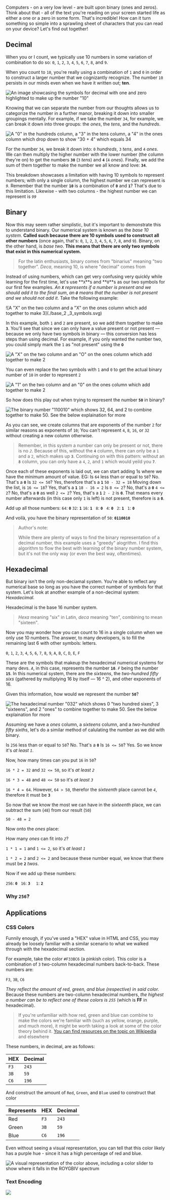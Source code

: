 
Computers - on a very low level - are built upon binary (ones and zeros). Think about that - all of the text you're reading on your screen started life as either a one or a zero in some form. That's incredible! How can it turn something so simple into a sprawling sheet of characters that you can read on your device? Let's find out together! 

## Decimal

When you or I count, we typically use 10 numbers in some variation of combination to do so: `0`, `1`, `2`, `3`, `4`, `5`, `6`, `7`, `8`, and `9`.

When you count to `10`, you're really using a combination of `1` and `0` in order to construct a larger number that we cognizantly recognize. The number `10` persists in our minds even when we have it written out; **ten**.



  ![An image showcasing the symbols for decimal with one and zero highlighted to make up the number "10"](./introduction_to_symbols.svg)



Knowing that we can separate the number from our thoughts allows us to categorize the number in a further manor, breaking it down into smaller groupings mentally. For example, if we take the number `34`, for example, we can break it down into three groups: the _ones_, the _tens_, and the _hundreds_.

![A "0" in the hundreds column, a "3" in the tens column, a "4" in the ones column which drop down to show "30 + 4" which equals 34](./base_10_34_.svg)

For the number `34`, we break it down into: `0` _hundreds_, `3` _tens_, and `4` _ones_. We can then multiply the higher number with the lower number (the column they're on) to get the numbers **`30`** (`3` _tens_) and **`4`** (`4` _ones_). Finally, we add the sum of them together to make the number we all know and love: **`34`**.

This breakdown showcases a limitation with having 10 symbols to represent numbers; with only a single column, the highest number we can represent is _`9`_.
Remember that the number **`10`** is a combination of **`0`** and **`1`**? That's due to this limitation. Likewise - with two columns - the highest number we can represent is _`99`_

## Binary

Now this may seem rather simplistic, but it's important to demonstrate this to understand binary. Our numerical system is known as the _base 10 system_. **Called such because there are 10 symbols used to construct all other numbers** (once again, that's: `0`, `1`, `2`, `3`, `4`, `5`, `6`, `7`, `8`, and `9`).
Binary, on the other hand, is _base two_. **This means that there are only two symbols that exist in this numerical system.**

> For the latin enthusiasts, binary comes from "binarius" meaning "two together". *Deca*, meaning 10, is where "decimal" comes from

Instead of using numbers, which can get very confusing very quickly while learning for the first time, let's use **`X`**s and **`O`**s as our two symbols for our first few examples. _An **`X`** represents if a number is present and we should add it to the final sum_, _an **`O`** means that the number is not present and we should not add it_.
Take the following example:

![A "X" on the two column and a "X" on the ones column which add together to make 3](./base_2 _3_symbols.svg)

In this example, both `1` and `2` are present, so we add them together to make **`3`**. You'll see that since we can only have a value present or not present — because we only have two symbols in binary — this conversion has less steps than using decimal. For example, if you only wanted the number two, you could simply mark the `1` as "not present" using the **`O`**

![A "X" on the two column and an "O" on the ones column which add together to make 2](./base_2_2_symbols.svg)

You can even replace the two symbols with `1` and `0` to get the actual binary number of `10` in order to represent `2`

![A "1" on the two column and an "0" on the ones column which add together to make 2](./base_2_2.svg)

So how does this play out when trying to represent the number **`50`** in binary?

![The binary number "110010" which shows 32, 64, and 2 to combine together to make 50. See the below explaination for more](./base_2_50.svg)

As you can see, we create columns that are exponents of the number `2` for similar reasons as exponents of `10`; You can't represent `4`, `8`, `16`, or `32` without creating a new column otherwise. 

> Remember, in this system a number can only be present or not, there is no _`2`_. Because of this, without the **`4`** column, there can only be a `1` and a `2`, which makes up **`3`**. Continuing on with this pattern: without an **`8`** column, you can only have a `4`, `2`, and `1` which would yeild you **`7`**.

Once each of these exponents is laid out, we can start adding 1s where we have the minimum amount of value. EG: 
Is `64` less than or equal to `50`? No. That's a **`0`**
Is `32 <= 50`? Yes, therefore that's a **`1`**
`50 - 32 = 18`
Moving down the list, is `16 <= 18`? Yes, that's a **`1`** 
`18 - 16 = 2`
Is `8 <= 2`? No, that's a **`0`** 
`4 <= 2`? No, that's a **`0`** as well 
`2 <= 2`? Yes, that's a **`1`** 
`2 - 2` is **`0`**. That means every number afterwards (in this case only `1` is left) is not present, therefore is a **`0`**. 

Add up all those numbers: 
`64`: **`0`**
`32`: **`1`**
`16`: **`1`**
` 8`: **`0`**
` 4`: **`0`**
` 2`: **`1`**
` 1`: **`0`**

And voilà, you have the binary representation of `50`: **`0110010`**

> Author's note:
>
> While there are plenty of ways to find the binary representation of a decimal number, this example uses a "greedy" alogrithm. I find this algorithm to flow the best with learning of the binary number system, but it's not the only way (or even the best way, oftentimes).

## Hexadecimal

But binary isn't the only non-deciamal system. You're able to reflect any numerical base so long as you have the correct number of symbols for that system. Let's look at another example of a non-decimal system: _Hexadecimal_.

Hexadecimal is the base 16 number system.

>  _Hexa_ meaning "six" in Latin, _deca_ meaning "ten", combining to mean "sixteen".

Now you may wonder how you can count to 16 in a single column when we only use 10 numbers. The answer, to many developers, is to fill the remaining last 6 with other symbols: letters.

`0`, `1`, `2`, `3`, `4`, `5`, `6`, `7`, `8`, `9`, `A`, `B`, `C`, `D`, `E`, `F`

These are the symbols that makeup the hexadecimal numerical systems for many devs. _`A`_, in this case, represents the number **`10`**. _`F`_ being the number **`15`**. In this numerical system, there are the _sixteens_, the _two-hundred fifty sixs_ (gathered by multiplying 16 by itself — 16 ^ 2), and other exponents of 16.

Given this information, how would we represent the number **`50`**?

![The hexadecimal number "032" which shows 0 "two hundred sixes", 3 "sixteens", and 2 "ones" to combine together to make 50. See the below explaination for more](./base_16_50.svg)

Assuming we have a _ones_ column, a _sixteens_ column, and a _two-hundred fifty sixths_, let's do a similar method of calulating the number as we did with binary.

Is `256` less than or equal to `50`? No. That's a **`0`**
Is `16 <= 50`? Yes. So we know it's _at least_ _`1`_. 

Now, how many times can you put `16` in `50`?

`16 * 2 = 32` and `32 <= 50`, so it's _at least_ _`2`_

`16 * 3 = 48` and `48 <= 50` so it's _at least_ _`3`_

`16 * 4 = 64`. However, `64 > 50`, therefor the _sixteenth_ place cannot be _`4`_, therefore it must be **`3`**

So now that we know the most we can have in the _sixteenth_ place, we can subtract the sum (`48`) from our result (`50`)

`50 - 48 = 2`

Now onto the _ones_ place:

How many _ones_ can fit into _`2`_?

`1 * 1 = 1` and `1 <= 2`, so it's _at least_ _`1`_

`1 * 2 = 2` and `2 <= 2` and because these number equal, we know that there must be **`2`** _twos_.

Now if we add up these numbers:

`256`: **`0`**
` 16`: **`3`**
`  1`: **`2`**

### Why `256`?





## Applications

### CSS Colors

Funnily enough, if you've used a "HEX" value in HTML and CSS, you may already be loosely familiar with a similar scenario to what we walked through with the hexadecimal section.

For example, take the color `#F33BC6` (a pinkish color). This color is a combination of `3` two-column hexadecimal numbers back-to-back. These numbers are:

`F3`, `3B`, `C6`

_They reflect the amount of red, green, and blue (respective) in said color._ Because these numbers are two-column hexadecimal numbers, _the highest a number can be to reflect one of these colors is `255`_ (which is **FF** in hexadecimal).

> If you're unfamiliar with how red, green and blue can combine to make the colors we're familiar with (such as yellow, orange, purple, and much more), it might be worth taking a look at some of the color theory behind it. [You can find resources on the topic on Wikipedia](https://en.wikipedia.org/wiki/RGB_color_model) and elsewhere

These numbers, in decimal, are as follows:

| HEX  | Decimal |
| ---- | ------- |
| `F3` | `243`   |
| `3B` | `59`   |
| `C6` | `196`   |

And construct the amount of `Red`, `Green`, and `Blue` used to construct that color

| Represents | HEX  | Decimal |
| -- | ---- | ------- |
|Red| `F3` | `243`   |
|Green| `3B` | `59`   |
|Blue| `C6` | `196`   |

Even without seeing a visual representation, you can tell that this color likely has a purple hue - since it has a high percentage of red and blue.

![A visual representation of the color above, including a color slider to show where it falls in the ROYGBIV spectrum](./F33BC6.png)



### Text Encoding

![](./ascii_chart.svg)